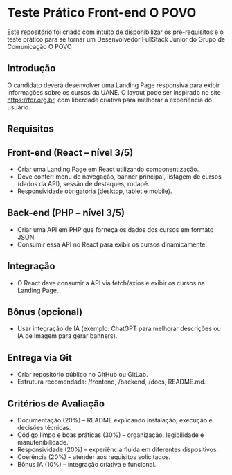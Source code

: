# Teste Prático Front-end O POVO
Este repositório foi criado com intuito de disponibilizar os pré-requisitos e o teste prático para se tornar um Desenvolvedor FullStack Júnior do Grupo de Comunicação O POVO   

## Introdução

O candidato deverá desenvolver uma Landing Page responsiva para exibir informações sobre os cursos da UANE. O layout pode ser inspirado no site https://fdr.org.br, com liberdade criativa para melhorar a experiência do usuário.

## Requisitos

## Front-end (React – nível 3/5)

- Criar uma Landing Page em React utilizando componentização.
- Deve conter: menu de navegação, banner principal, listagem de cursos (dados da API), sessão de destaques, rodapé.
- Responsividade obrigatória (desktop, tablet e mobile).

## Back-end (PHP – nível 3/5)

- Criar uma API em PHP que forneça os dados dos cursos em formato JSON.
- Consumir essa API no React para exibir os cursos dinamicamente.

## Integração

- O React deve consumir a API via fetch/axios e exibir os cursos na Landing Page.

## Bônus (opcional)

- Usar integração de IA (exemplo: ChatGPT para melhorar descrições ou IA de imagem para gerar banners).

## Entrega via Git

- Criar repositório público no GitHub ou GitLab.
- Estrutura recomendada: /frontend, /backend, /docs, README.md.

## Critérios de Avaliação

- Documentação (20%) – README explicando instalação, execução e decisões técnicas.
- Código limpo e boas práticas (30%) – organização, legibilidade e manutenibilidade.
- Responsividade (20%) – experiência fluida em diferentes dispositivos.
- Coerência (20%) – atender aos requisitos solicitados.
- Bônus IA (10%) – integração criativa e funcional.
